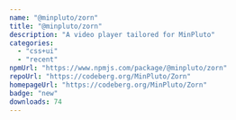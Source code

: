```yaml
---
name: "@minpluto/zorn"
title: "@minpluto/zorn"
description: "A video player tailored for MinPluto"
categories:
  - "css+ui"
  - "recent"
npmUrl: "https://www.npmjs.com/package/@minpluto/zorn"
repoUrl: "https://codeberg.org/MinPluto/Zorn"
homepageUrl: "https://codeberg.org/MinPluto/Zorn"
badge: "new"
downloads: 74
---
```

